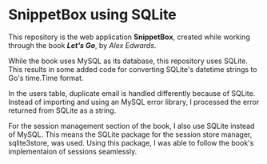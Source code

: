 # SnippetBox using SQLite

This repository is the web application **SnippetBox**, created while working through the book ***Let's Go***,
by *Alex Edwards*.

While the book uses MySQL as its database, this repository uses SQLite. This results in some added code for converting SQLite's datetime strings to Go's time.Time format.

In the users table, duplicate email is handled differently because of SQLite. Instead of importing and using an MySQL error library, I processed the
error returned from SQLite as a string. 

For the session management section of the book, I also use SQLite instead of MySQL. This means the SQLite package for the session store manager, sqlite3store,
was used. Using this package, I was able to follow the book's implementaion of sessions seamlessly.